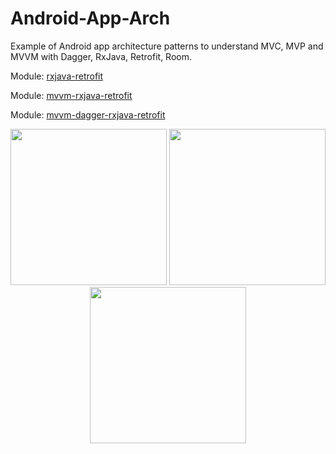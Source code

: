 # Android-App-Arch
Example of Android app architecture patterns to understand MVC, MVP and MVVM with Dagger, RxJava, Retrofit, Room.

Module: [rxjava-retrofit](https://github.com/phjethva/Android-App-Arch/tree/master/rxjava-retrofit)

Module: [mvvm-rxjava-retrofit](https://github.com/phjethva/Android-App-Arch/tree/master/mvvm-rxjava-retrofit)

Module: [mvvm-dagger-rxjava-retrofit](https://github.com/phjethva/Android-App-Arch/tree/master/mvvm-dagger-rxjava-retrofit)

<p align="center">
<img src="http://www.pjetapps.com/api-tutorials/images/github/mvvm_rxjava_retrofit/ss_login.PNG" width="250"> <img src="http://www.pjetapps.com/api-tutorials/images/github/mvvm_rxjava_retrofit/ss_main_01.PNG" width="250"> <img src="http://www.pjetapps.com/api-tutorials/images/github/mvvm_rxjava_retrofit/ss_main_02.PNG" width="250">
</p>

